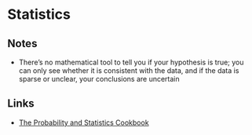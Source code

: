 # Statistics
## Notes
- There’s no mathematical tool to tell you if your hypothesis is true; you can only see whether it is consistent with the data, and if the data is sparse or unclear, your conclusions are uncertain

## Links
- [The Probability and Statistics Cookbook](http://statistics.zone/)